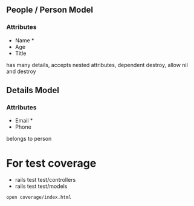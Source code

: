 ## People / Person Model

### Attributes

* Name *
* Age
* Title 

has many details, accepts nested attributes, dependent destroy, allow nil and destroy

## Details Model

### Attributes

* Email *
* Phone

belongs to person

# For test coverage

* rails test test/controllers
* rails test test/models

`open coverage/index.html`